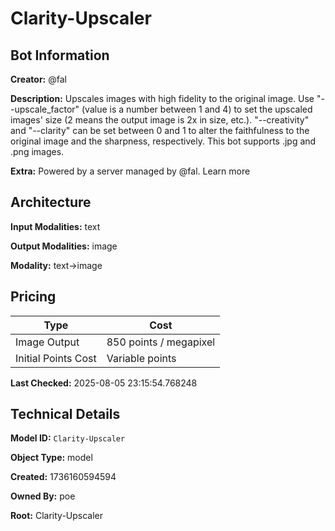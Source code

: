 # Clarity-Upscaler

## Bot Information

**Creator:** @fal

**Description:** Upscales images with high fidelity to the original image. Use "--upscale_factor" (value is a number between 1 and 4) to set the upscaled images' size (2 means the output image is 2x in size, etc.).  "--creativity" and "--clarity" can be set between 0 and 1 to alter the faithfulness to the original image and the sharpness, respectively.
This bot supports .jpg and .png images.

**Extra:** Powered by a server managed by @fal. Learn more


## Architecture

**Input Modalities:** text

**Output Modalities:** image

**Modality:** text->image


## Pricing

| Type | Cost |
|------|------|
| Image Output | 850 points / megapixel |
| Initial Points Cost | Variable points |

**Last Checked:** 2025-08-05 23:15:54.768248


## Technical Details

**Model ID:** `Clarity-Upscaler`

**Object Type:** model

**Created:** 1736160594594

**Owned By:** poe

**Root:** Clarity-Upscaler
